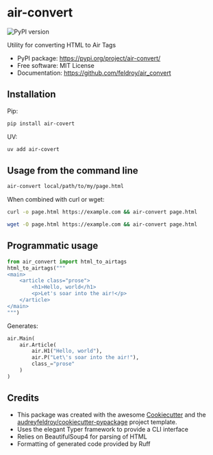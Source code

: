 # air-convert

![PyPI version](https://img.shields.io/pypi/v/air-convert.svg)

Utility for converting HTML to Air Tags

* PyPI package: https://pypi.org/project/air-convert/
* Free software: MIT License
* Documentation: https://github.com/feldroy/air_convert

## Installation

Pip:

```sh
pip install air-covert
```

UV:

```sh
uv add air-covert
```


## Usage from the command line

```sh
air-convert local/path/to/my/page.html
```

When combined with curl or wget:

```sh
curl -o page.html https://example.com && air-convert page.html
```

```sh
wget -O page.html https://example.com && air-convert page.html
```



## Programmatic usage


```python
from air_convert import html_to_airtags
html_to_airtags("""
<main>
    <article class="prose">
        <h1>Hello, world</h1>
        <p>Let's soar into the air!</p>
    </article>
</main>
""")
```

Generates:

```python
air.Main(
    air.Article(
        air.H1("Hello, world"),
        air.P("Let\'s soar into the air!"),
        class_="prose"
    )
)
```

## Credits

- This package was created with the awesome [Cookiecutter](https://github.com/audreyfeldroy/cookiecutter) and the [audreyfeldroy/cookiecutter-pypackage](https://github.com/audreyfeldroy/cookiecutter-pypackage) project template.
- Uses the elegant Typer framework to provide a CLI interface
- Relies on BeautifulSoup4 for parsing of HTML
- Formatting of generated code provided by Ruff

